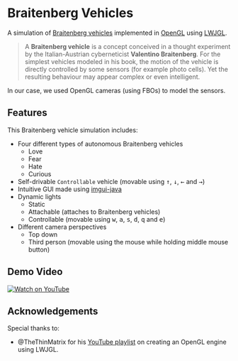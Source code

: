 # Braitenberg Vehicles
A simulation of [Braitenberg vehicles](https://en.wikipedia.org/wiki/Braitenberg_vehicle) implemented in [OpenGL](https://www.opengl.org/) using [LWJGL](https://www.lwjgl.org/). 

> A  **Braitenberg vehicle**  is a concept conceived in a thought experiment by the Italian-Austrian  cyberneticist **Valentino Braitenberg**.  For the simplest vehicles modeled in his book, the motion of the vehicle is directly controlled by some sensors (for example photo cells). Yet the resulting behaviour may appear complex or even intelligent. 

In our case, we used OpenGL cameras (using FBOs) to model the sensors.

## Features
This Braitenberg vehicle simulation includes:
* Four different types of autonomous Braitenberg vehicles
  * Love
  * Fear
  * Hate
  * Curious
* Self-drivable `Controllable` vehicle (movable using <kbd>&uarr;</kbd>, <kbd>&darr;</kbd>, <kbd>&larr;</kbd> and <kbd>&rarr;</kbd>)
* Intuitive GUI made using [imgui-java](https://github.com/SpaiR/imgui-java)
* Dynamic lights
  * Static
  * Attachable (attaches to Braitenberg vehicles)
  * Controllable (movable using <kbd>w</kbd>, <kbd>a</kbd>, <kbd>s</kbd>, <kbd>d</kbd>, <kbd>q</kbd> and <kbd>e</kbd>)
* Different camera perspectives
  * Top down
  * Third person (movable using the mouse while holding middle mouse button)
 
## Demo Video
[![Watch on YouTube](https://img.youtube.com/vi/h5EYZifngp4/0.jpg)](https://www.youtube.com/watch?v=h5EYZifngp4)

## Acknowledgements
Special thanks to:
* @TheThinMatrix for his [YouTube playlist](https://www.youtube.com/watch?v=VS8wlS9hF8E&list=PLRIWtICgwaX0u7Rf9zkZhLoLuZVfUksDP) on creating an OpenGL engine using LWJGL.
